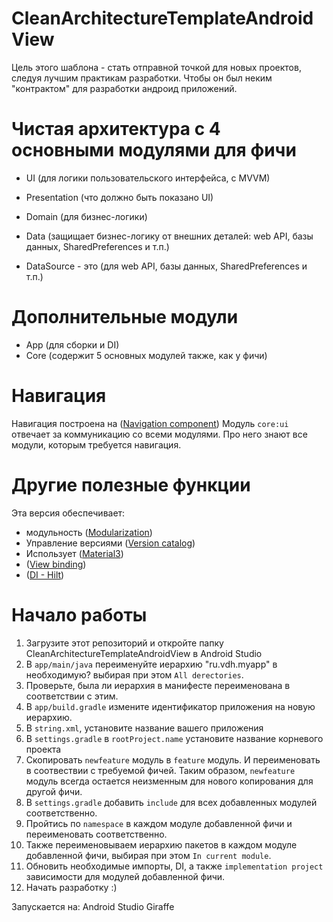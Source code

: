 # CleanArchitectureTemplateAndroidView

Цель этого шаблона - стать отправной точкой для новых проектов, следуя лучшим практикам разработки.
Чтобы он был неким "контрактом" для разработки андроид приложений.

# Чистая архитектура с 4 основными модулями для фичи

- UI (для логики пользовательского интерфейса, с MVVM)
- Presentation (что должно быть показано UI)
- Domain (для бизнес-логики)
- Data (защищает бизнес-логику от внешних деталей: web API, базы данных, SharedPreferences и т.п.)

- DataSource - это (для web API, базы данных, SharedPreferences и т.п.)

# Дополнительные модули

- App (для сборки и DI)
- Core (содержит 5 основных модулей также, как у фичи)

# Навигация

Навигация построена на ([Navigation component](https://developer.android.com/guide/navigation))
Модуль `core:ui` отвечает за коммуникацию со всеми модулями. Про него знают все модули, которым
требуется навигация.

# Другие полезные функции

Эта версия обеспечивает:

- модульность ([Modularization](https://developer.android.com/topic/modularization))
- Управление версиями ([Version catalog](https://docs.gradle.org/current/userguide/platforms.html))
- Использует  ([Material3](https://m3.material.io/))
- ([View binding](https://developer.android.com/topic/libraries/view-binding))
- ([DI - Hilt](https://developer.android.com/training/dependency-injection/hilt-android))

# Начало работы

1. Загрузите этот репозиторий и откройте папку CleanArchitectureTemplateAndroidView в Android Studio
2. В `app/main/java` переименуйте иерархию "ru.vdh.myapp" в необходимую? выбирая при
   этом `All derectories`.
3. Проверьте, была ли иерархия в манифесте переименована в соответствии с этим.
4. В `app/build.gradle` измените идентификатор приложения на новую иерархию.
5. В `string.xml`, установите название вашего приложения
6. В `settings.gradle` в `rootProject.name` установите название корневого проекта
7. Скопировать `newfeature` модуль в `feature` модуль. И переименовать в соотвествии с требуемой
   фичей.
   Таким образом, `newfeature` модуль всегда остается неизменным для нового копирования для другой
   фичи.
8. В `settings.gradle` добавить `include` для всех добавленных модулей соответственно.
9. Пройтись по `namespace` в каждом модуле добавленной фичи и переименовать соответственно.
10. Также переименовываем иерархию пакетов в каждом модуле добавленной фичи, выбирая при
    этом `In current module`.
11. Обновить необходимые импорты, DI, а также `implementation project` зависимости для модулей
    добавленной фичи.
12. Начать разработку :) 

Запускается на:
Android Studio Giraffe
